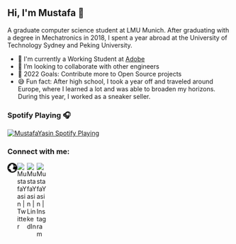 ## Hi, I'm Mustafa 👋

A graduate computer science student at LMU Munich. After graduating with a degree in Mechatronics in 2018, I spent a year abroad at the University of Technology Sydney and Peking University.

<!-- 🎓 I'll be a Teaching Assistant in ***Data Structures and Algorithms*** at LMU in SS2021.-->
- 🔭 I'm currently a Working Student at [Adobe](https://www.adobe.com/)
- 👯 I’m looking to collaborate with other engineers
- 🥅 2022 Goals: Contribute more to Open Source projects
- 😅 Fun fact: After high school, I took a year off and traveled around Europe, where I learned a lot and was able to broaden my horizons. During this year, I worked as a sneaker seller.

### Spotify Playing 🎧

[<img src="https://now-playing-codestackr.vercel.app/api/spotify-playing" alt="MustafaYasin Spotify Playing" width="350" />](https://open.spotify.com/playlist/59IJcYEtPJJe11ddUHSbSf?si=f842416fdf624b46)

### Connect with me:

[<img align="left" alt="mustafayasin.com" width="22px" src="https://raw.githubusercontent.com/iconic/open-iconic/master/svg/globe.svg" />][website]
[<img align="left" alt="MustafaYasin | Twitter" width="22px" src="https://cdn.jsdelivr.net/npm/simple-icons@v3/icons/twitter.svg" />][twitter]
[<img align="left" alt="MustafaYasin | LinkedIn" width="22px" src="https://cdn.jsdelivr.net/npm/simple-icons@v3/icons/linkedin.svg" />][linkedin]
[<img align="left" alt="MustafaYasin | Instagram" width="22px" src="https://cdn.jsdelivr.net/npm/simple-icons@v3/icons/instagram.svg" />][instagram]

[website]: https://mustafayasin.com
[twitter]: https://twitter.com/darre1l
[instagram]: https://www.instagram.com/shanksyasin/
[linkedin]: https://www.linkedin.com/in/mustafayasin/
